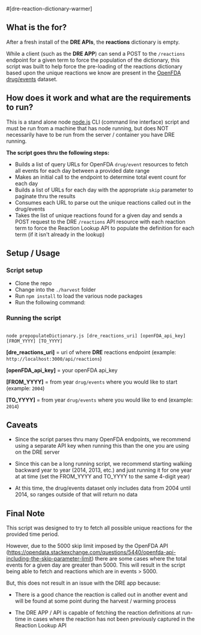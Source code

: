 #[dre-reaction-dictionary-warmer]

## What is the for?
After a fresh install of the **DRE APIs**, the **reactions** dictionary is empty.  

While a client (such as the **DRE APP**) can send a POST to the `/reactions` endpoint for a given term to force the population of the dictionary, this script was built to help force the pre-loading of the reactions dictionary based upon the unique reactions we know are present in the [OpenFDA drug/events](https://open.fda.gov/drug/event/) dataset.

## How does it work and what are the requirements to run?

This is a stand alone node [node.js](https://nodejs.org/) CLI (command line interface) script and must be run from a machine that has node running, but does NOT necessarily have to be run from the server / container you have DRE running.

**The script goes thru the following steps:**

- Builds a list of query URLs for OpenFDA `drug/event` resources to fetch all events for each day between a provided date range
- Makes an initial call to the endpoint to determine total event count for each day
- Builds a list of URLs for each day with the appropriate `skip` parameter to paginate thru the results
- Consumes each URL to parse out the unique reactions called out in the drug/events
- Takes the list of unique reactions found for a given day and sends a POST request to the DRE `/reactions` API resource with each reaction term to force the Reaction Lookup API to populate the definition for each term  (if it isn't already in the lookup)


## Setup / Usage

### Script setup
- Clone the repo
- Change into the `./harvest` folder
- Run `npm install` to load the various node packages
- Run the following command:

### Running the script

```

node prepopulateDictionary.js [dre_reactions_uri] [openFDA_api_key] [FROM_YYYY] [TO_YYYY] 

```

**[dre\_reactions\_uri]**  = uri of where **DRE** reactions endpoint (example: `http://localhost:3000/api/reactions`)

**[openFDA\_api\_key]**  = your openFDA api_key

**[FROM_YYYY]**  = from year `drug/events` where you would like to start (example: `2004`)

**[TO_YYYY]**  = from year `drug/events` where you would like to end (example: `2014`)


## Caveats

- Since the script parses thru many OpenFDA endpoints, we recommend using a separate API key when running this than the one you are using on the DRE server

- Since this can be a long running script, we recommend starting walking backward year to year (2014, 2013, etc.) and just running it for one year at at time (set the FROM_YYYY and TO_YYYY to the same 4-digit year)

- At this time, the drug/events dataset only includes data from 2004 until 2014, so ranges outside of that will return no data

## Final Note

This script was designed to try to fetch all possible unique reactions for the provided time period.  

However, due to the 5000 skip limit imposed by the OpenFDA API (https://opendata.stackexchange.com/questions/5440/openfda-api-including-the-skip-parameter-limit) there are some cases where the total events for a given day are greater than 5000.  This will result in the script being able to fetch and reactions which are in events > 5000.  

But, this does not result in an issue with the DRE app because:

- There is a good chance the reaction is called out in another event and will be found at some point during the harvest / warming process

- The DRE APP / API is capable of fetching the reaction definitions at run-time in cases where the reaction has not been previously captured in the Reaction Lookup API







